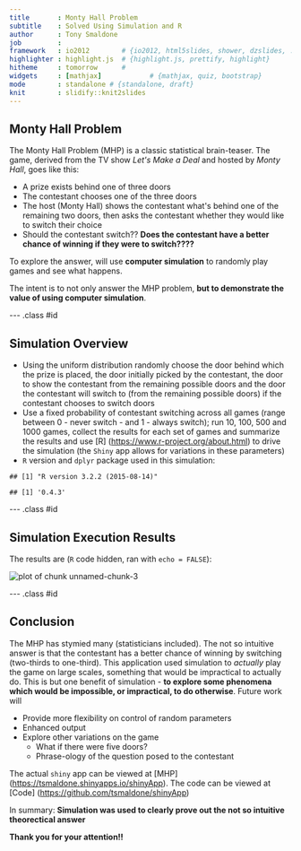 ```yaml
---
title       : Monty Hall Problem
subtitle    : Solved Using Simulation and R
author      : Tony Smaldone
job         : 
framework   : io2012        # {io2012, html5slides, shower, dzslides, ...}
highlighter : highlight.js  # {highlight.js, prettify, highlight}
hitheme     : tomorrow      # 
widgets     : [mathjax]            # {mathjax, quiz, bootstrap}
mode        : standalone # {standalone, draft}
knit        : slidify::knit2slides
---
```


## Monty Hall Problem 

The Monty Hall Problem (MHP) is a classic statistical brain-teaser. The game, derived from the TV show *Let's
Make a Deal* and hosted by *Monty Hall*, goes like this:

* A prize exists behind one of three doors
* The contestant chooses one of the three doors
* The host (Monty Hall) shows the contestant what's behind one of the remaining two doors, then asks
the contestant whether they would like to switch their choice  
* Should the contestant switch?? **Does the contestant have a better chance of winning if they were to switch????**

To explore the answer, will use **computer simulation** to randomly play games and see what happens.

The intent is to not only answer the MHP problem, **but to demonstrate the value of using computer simulation**.

--- .class #id 

## Simulation Overview

* Using the uniform distribution randomly choose the door behind which the prize is placed, the door initially picked by the contestant, the door to show the contestant from the remaining possible doors and the door the contestant will switch to (from the remaining possible doors) if the contestant chooses to switch doors
* Use a fixed probability of contestant switching across all games (range between 0 - never switch - and 1 - always switch); run 10, 100, 500 and 1000 games, collect the results for each set of games and summarize the results and use [R] (https://www.r-project.org/about.html) to drive the simulation (the `Shiny` app allows for variations in these parameters)
* `R` version and `dplyr` package used in this simulation:


```
## [1] "R version 3.2.2 (2015-08-14)"
```


```
## [1] '0.4.3'
```


--- .class #id

## Simulation Execution Results

The results are (`R` code hidden, ran with `echo = FALSE`):

![plot of chunk unnamed-chunk-3](assets/fig/unnamed-chunk-3-1.png) 

--- .class #id

## Conclusion

The MHP has stymied many (statisticians included). The not so intuitive answer is that the contestant has a better chance of winning by switching (two-thirds to one-third). This application used simulation to *actually* play the game on large scales, something that would be impractical to actually do. This is but one benefit of simulation - **to explore some phenomena which would be impossible, or impractical, to do otherwise**. Future work will 

* Provide more flexibility on control of random parameters
* Enhanced output
* Explore other variations on the game 
  * What if there were five doors? 
  * Phrase-ology of the question posed to the contestant

The actual `shiny` app can be viewed at [MHP] (https://tsmaldone.shinyapps.io/shinyApp). The code can be viewed at [Code] (https://github.com/tsmaldone/shinyApp)

In summary: **Simulation was used to clearly prove out the not so intuitive theorectical answer**

**Thank you for your attention!!**

